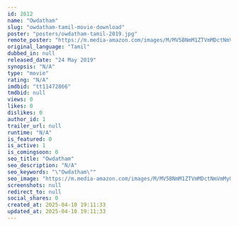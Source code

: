 ```yaml
---
id: 2612
name: "Owdatham"
slug: "owdatham-tamil-movie-download"
poster: "posters/owdatham-tamil-2019.jpg"
remote_poster: "https://m.media-amazon.com/images/M/MV5BNmM1ZTVmMDctNmVmMy00ZjkwLTllZDUtZTc0OWEwNjliZGVhXkEyXkFqcGdeQXVyMzYxOTQ3MDg@._V1_SX300.jpg"
original_language: "Tamil"
dubbed_in: null
released_date: "24 May 2019"
synopsis: "N/A"
type: "movie"
rating: "N/A"
imdbid: "tt11472866"
tmdbid: null
views: 0
likes: 0
dislikes: 0
author_id: 1
trailer_url: null
runtime: "N/A"
is_featured: 0
is_active: 1
is_comingsoon: 0
seo_title: "Owdatham"
seo_description: "N/A"
seo_keywords: "\"Owdatham\""
seo_image: "https://m.media-amazon.com/images/M/MV5BNmM1ZTVmMDctNmVmMy00ZjkwLTllZDUtZTc0OWEwNjliZGVhXkEyXkFqcGdeQXVyMzYxOTQ3MDg@._V1_SX300.jpg"
screenshots: null
redirect_to: null
social_shares: 0
created_at: 2025-04-10 19:11:33
updated_at: 2025-04-10 19:11:33
---
```


